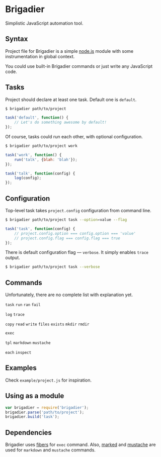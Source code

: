 Brigadier
=========

Simplistic JavaScript automation tool.

Syntax
------

Project file for Brigadier is a simple [node.js](http://nodejs.org/) module with some instrumentation in global context.

You could use built-in Brigadier commands or just write any JavaScript code.

Tasks
-----

Project should declare at least one task. Default one is `default`.

```sh
$ brigadier path/to/project
```
```js
task('default', function() {
	// Let's do something awesome by default!
});
```

Of course, tasks could run each other, with optional configuration.

```sh
$ brigadier path/to/project work
```
```js
task('work', function() {
	run('talk', {blah: 'blah'});
});

task('talk', function(config) {
	log(config);
});
```

Configuration
-------------

Top-level task takes `project.config` configuration from command line.

```sh
$ brigadier path/to/project task --option=value --flag
```
```js
task('task', function(config) {
	// project.config.option === config.option === 'value'
	// project.config.flag === config.flag === true
});
```

There is default configuration flag — `verbose`. It simply enables `trace` output.

```sh
$ brigadier path/to/project task --verbose
```

Commands
--------

Unfortunately, there are no complete list with explanation yet.

`task`
`run`
`ran`
`fail`

`log`
`trace`

`copy`
`read`
`write`
`files`
`exists`
`mkdir`
`rmdir`

`exec`

`tpl`
`markdown`
`mustache`

`each`
`inspect`

Examples
--------

Check `example/project.js` for inspiration.

Using as a module
-----------------

```js
var brigadier = require('brigadier');
brigadier.parse('path/to/project');
brigadier.build('task');
```

Dependencies
------------

Brigadier uses [fibers](https://www.npmjs.org/package/fibers) for `exec` command.
Also, [marked](https://www.npmjs.org/package/marked) and [mustache](https://www.npmjs.org/package/mustache) are used for `markdown` and `mustache` commands.